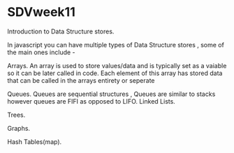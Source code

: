 # SDVweek11

Introduction to Data Structure stores. 

In javascript you can have multiple types of Data Structure stores , some of the main ones include - 

Arrays. 
An array is used to store values/data and is typically set as a vaiable so it can be later called in code. Each element of this array has stored data that can be called in the arrays entirety or seperate

Queues.
Queues are sequential structures , Queues are similar to stacks however queues are FIFI as opposed to LIFO. 
Linked Lists.

Trees.

Graphs.

Hash Tables(map).